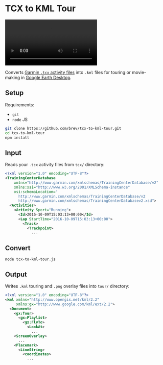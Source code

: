 # TCX to KML Tour

<video src="meta/demo.gif"></video>

Converts [Garmin `.tcx` activity files](https://en.wikipedia.org/wiki/Training_Center_XML)
into `.kml` files for touring or movie-making in
[Google Earth Desktop](https://www.google.com/earth/desktop/).


## Setup

Requirements:
* `git`
* `node` JS

```bash
git clone https://github.com/brev/tcx-to-kml-tour.git
cd tcx-to-kml-tour
npm install
```


## Input

Reads your `.tcx` activity files from `tcx/` directory:

```xml
<?xml version="1.0" encoding="UTF-8"?>
<TrainingCenterDatabase
    xmlns="http://www.garmin.com/xmlschemas/TrainingCenterDatabase/v2"
    xmlns:xsi="http://www.w3.org/2001/XMLSchema-instance"
    xsi:schemaLocation="
      http://www.garmin.com/xmlschemas/TrainingCenterDatabase/v2
      http://www.garmin.com/xmlschemas/TrainingCenterDatabasev2.xsd">
  <Activities>
    <Activity Sport="Running">
      <Id>2016-10-09T15:03:13+00:00</Id>
      <Lap StartTime="2016-10-09T15:03:13+00:00">
        <Track>
          <Trackpoint>
            ...
```


## Convert

```shell
node tcx-to-kml-tour.js
```


## Output

Writes `.kml` touring and `.png` overlay files into `tour/` directory:

```xml
<?xml version="1.0" encoding="UTF-8"?>
<kml xmlns="http://www.opengis.net/kml/2.2"
     xmlns:gx="http://www.google.com/kml/ext/2.2">
  <Document>
    <gx:Tour>
      <gx:Playlist>
        <gx:FlyTo>
          <LookAt>
            ...
    <ScreenOverlay>
      ...
    <Placemark>
      <LineString>
        <coordinates>
          ...
```

